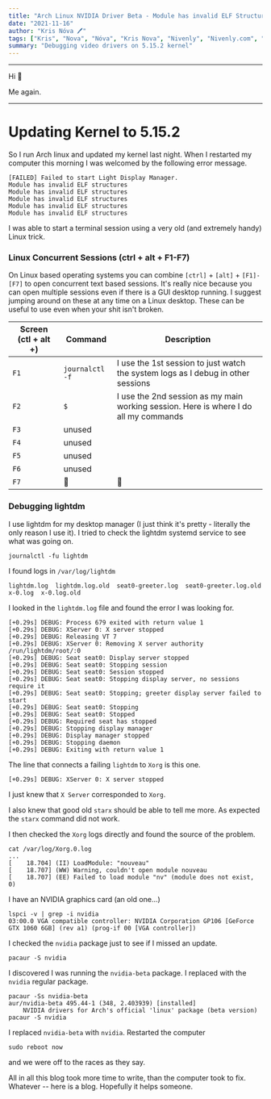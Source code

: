 ```yaml
---
title: "Arch Linux NVIDIA Driver Beta - Module has invalid ELF Structures"
date: "2021-11-16"
author: "Kris Nóva 🖊"
tags: ["Kris", "Nova", "Nóva", "Kris Nova", "Nivenly", "Nivenly.com", "Blog", "Writing", "Arch Linux", "Graphics Driver", "Video Driver", "NVIDIA", "ELF", "Kernel", "Error"]
summary: "Debugging video drivers on 5.15.2 kernel"
---
```

---

Hi 👋

Me again.

---

# Updating Kernel to 5.15.2

So I run Arch linux and updated my kernel last night.
When I restarted my computer this morning I was welcomed by the following error message.

```
[FAILED] Failed to start Light Display Manager.
Module has invalid ELF structures
Module has invalid ELF structures
Module has invalid ELF structures
Module has invalid ELF structures
Module has invalid ELF structures
```

I was able to start a terminal session using a very old (and extremely handy) Linux trick.

### Linux Concurrent Sessions (ctrl + alt + F1-F7)

On Linux based operating systems you can combine `[ctrl]` + `[alt]` + `[F1]-[F7]` to open concurrent text based sessions.
It's really nice because you can open multiple sessions even if there is a GUI desktop running.
I suggest jumping around on these at any time on a Linux desktop. 
These can be useful to use even when your shit isn't broken.


| Screen (ctl + alt +) |      Command      |    Description    |
| -----------------    | ----------------- | ----------------- |
| `F1`  | `journalctl -f`   | I use the 1st session to just watch the system logs as I debug in other sessions |
| `F2`  |        `$`      | I use the 2nd session as my main working session. Here is where I do all my commands |
| `F3`  |       unused      | |
| `F4`  |       unused      | | 
| `F5`  |       unused      | | 
| `F6`  |       unused      | | 
| `F7`  | 👀 | 👀 |


### Debugging lightdm

I use lightdm for my desktop manager (I just think it's pretty - literally the only reason I use it). 
I tried to check the lightdm systemd service to see what was going on.

```
journalctl -fu lightdm
```

I found logs in `/var/log/lightdm`

```
lightdm.log  lightdm.log.old  seat0-greeter.log  seat0-greeter.log.old  x-0.log  x-0.log.old
```

I looked in the `lightdm.log` file and found the error I was looking for.

```
[+0.29s] DEBUG: Process 679 exited with return value 1
[+0.29s] DEBUG: XServer 0: X server stopped
[+0.29s] DEBUG: Releasing VT 7
[+0.29s] DEBUG: XServer 0: Removing X server authority /run/lightdm/root/:0
[+0.29s] DEBUG: Seat seat0: Display server stopped
[+0.29s] DEBUG: Seat seat0: Stopping session
[+0.29s] DEBUG: Seat seat0: Session stopped
[+0.29s] DEBUG: Seat seat0: Stopping display server, no sessions require it
[+0.29s] DEBUG: Seat seat0: Stopping; greeter display server failed to start
[+0.29s] DEBUG: Seat seat0: Stopping
[+0.29s] DEBUG: Seat seat0: Stopped
[+0.29s] DEBUG: Required seat has stopped
[+0.29s] DEBUG: Stopping display manager
[+0.29s] DEBUG: Display manager stopped
[+0.29s] DEBUG: Stopping daemon
[+0.29s] DEBUG: Exiting with return value 1
```

The line that connects a failing `lightdm` to `Xorg` is this one.

```
[+0.29s] DEBUG: XServer 0: X server stopped
```

I just knew that `X Server` corresponded to `Xorg`.

I also knew that good old `starx` should be able to tell me more. 
As expected the `starx` command did not work.

I then checked the `Xorg` logs directly and found the source of the problem.

```
cat /var/log/Xorg.0.log
...
[    18.704] (II) LoadModule: "nouveau"
[    18.707] (WW) Warning, couldn't open module nouveau
[    18.707] (EE) Failed to load module "nv" (module does not exist, 0)
```

I have an NVIDIA graphics card (an old one...)

```
lspci -v | grep -i nvidia
03:00.0 VGA compatible controller: NVIDIA Corporation GP106 [GeForce GTX 1060 6GB] (rev a1) (prog-if 00 [VGA controller])
```

I checked the `nvidia` package just to see if I missed an update.

```
pacaur -S nvidia
```

I discovered I was running the `nvidia-beta` package. I replaced with the `nvidia` regular package.

```
pacaur -Ss nvidia-beta
aur/nvidia-beta 495.44-1 (348, 2.403939) [installed]
    NVIDIA drivers for Arch's official 'linux' package (beta version)
pacaur -S nvidia
```

I replaced `nvidia-beta` with `nvidia`. 
Restarted the computer

```
sudo reboot now
```

and we were off to the races as they say.

All in all this blog took more time to write, than the computer took to fix. Whatever -- here is a blog. Hopefully it helps someone.